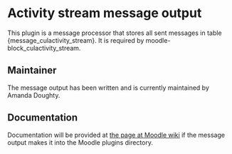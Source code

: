 Activity stream message output
==============================

This plugin is a message processor that stores all sent messages in table {message_culactivity_stream}. It is required by moodle-block_culactivity_stream.


Maintainer
----------

The message output has been written and is currently maintained by Amanda Doughty.


Documentation
-------------

Documentation will be provided at [the page at Moodle wiki](http://docs.moodle.org/en/Activity_Stream_message_output)
if the message output makes it into the Moodle plugins directory.